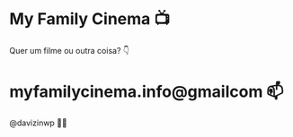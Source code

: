 # My Family Cinema 📺
Quer um filme ou outra coisa? 👇
# myfamilycinema.info@gmailcom 📫

@davizinwp 🧑‍💻
